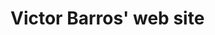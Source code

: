 # Victor Barros' web site

<!--
TODO

- host on victoralmeidabarros.com victorbarros.dev
- https://aws.amazon.com/getting-started/hands-on/host-static-website/
- https://www.freecodecamp.org/news/how-to-deploy-a-static-website-for-free-in-only-3-minutes-with-google-drive/

Inspires:
- https://armand1m.dev/
- https://www.attekita.com/

Contribuitions:
- https://github.com/PacktPublishing/Learn-Go-in-3-Hours/pull/3
- https://github.com/nsqio/nsq/pull/1243
- https://github.com/nsqio/nsqio.github.io/pull/60
- https://github.com/dgrijalva/jwt-go/issues/450

Articles:
- https://victoralmeidabarros.medium.com/nsq-with-docker-in-baby-steps-70-lines-of-code-381ac37eaf58

Projects:
- https://twitter.com/UraniumStockBot
- training buddy embed(figma)

-->
